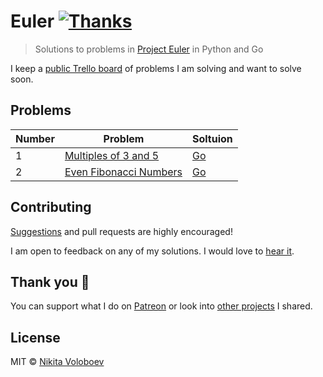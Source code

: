 # Euler [![Thanks](https://img.shields.io/badge/Say%20Thanks-💗-ff69b4.svg)](https://www.patreon.com/nikitavoloboev)
> Solutions to problems in [Project Euler](https://projecteuler.net) in Python and Go

I keep a [public Trello board](https://trello.com/b/WoEkqW4b) of problems I am solving and want to solve soon.

## Problems
| Number | Problem | Soltuion |
|---|---|---|
| 1 | [Multiples of 3 and 5](https://projecteuler.net/problem=1) | [Go](go/001-multiples-of-3-and-5/001-multiples-of-3-and-5.go) |
| 2 | [Even Fibonacci Numbers](https://projecteuler.net/problem=2) | [Go](go/002-even-fibonacci-numbers/002-even-fibonacci-numbers.go) |

## Contributing
[Suggestions](https://github.com/nikitavoloboev/euler/issues) and pull requests are highly encouraged!

I am open to feedback on any of my solutions. I would love to [hear it](https://github.com/nikitavoloboev/euler/issues/new).

## Thank you 💜
You can support what I do on [Patreon](https://www.patreon.com/nikitavoloboev) or look into [other projects](https://nikitavoloboev.xyz/projects) I shared.

## License
MIT © [Nikita Voloboev](https://www.nikitavoloboev.xyz)